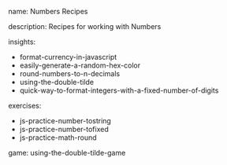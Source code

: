 name: Numbers Recipes

description: Recipes for working with Numbers

insights:

- format-currency-in-javascript
- easily-generate-a-random-hex-color
- round-numbers-to-n-decimals
- using-the-double-tilde
- quick-way-to-format-integers-with-a-fixed-number-of-digits

exercises:

- js-practice-number-tostring
- js-practice-number-tofixed
- js-practice-math-round

game: using-the-double-tilde-game
